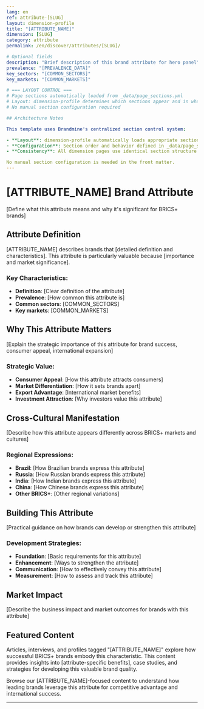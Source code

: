 ```yaml
---
lang: en
ref: attribute-[SLUG]
layout: dimension-profile
title: "[ATTRIBUTE_NAME]"
dimension: [SLUG]
category: attribute
permalink: /en/discover/attributes/[SLUG]/

# Optional fields
description: "Brief description of this brand attribute for hero panel"
prevalence: "[PREVALENCE_DATA]"
key_sectors: "[COMMON_SECTORS]"
key_markets: "[COMMON_MARKETS]"

# === LAYOUT CONTROL ===
# Page sections automatically loaded from _data/page_sections.yml
# Layout: dimension-profile determines which sections appear and in what order
# No manual section configuration required

## Architecture Notes

This template uses Brandmine's centralized section control system:

- **Layout**: dimension-profile automatically loads appropriate sections
- **Configuration**: Section order and behavior defined in _data/page_sections.yml
- **Consistency**: All dimension pages use identical section structure

No manual section configuration is needed in the front matter.
---
```


# [ATTRIBUTE_NAME] Brand Attribute

[Define what this attribute means and why it's significant for BRICS+ brands]

## Attribute Definition

[ATTRIBUTE_NAME] describes brands that [detailed definition and characteristics]. This attribute is particularly valuable because [importance and market significance].

### Key Characteristics:
- **Definition**: [Clear definition of the attribute]
- **Prevalence**: [How common this attribute is]
- **Common sectors**: [COMMON_SECTORS]
- **Key markets**: [COMMON_MARKETS]

## Why This Attribute Matters

[Explain the strategic importance of this attribute for brand success, consumer appeal, international expansion]

### Strategic Value:
- **Consumer Appeal**: [How this attribute attracts consumers]
- **Market Differentiation**: [How it sets brands apart]
- **Export Advantage**: [International market benefits]
- **Investment Attraction**: [Why investors value this attribute]

## Cross-Cultural Manifestation

[Describe how this attribute appears differently across BRICS+ markets and cultures]

### Regional Expressions:
- **Brazil**: [How Brazilian brands express this attribute]
- **Russia**: [How Russian brands express this attribute]
- **India**: [How Indian brands express this attribute]
- **China**: [How Chinese brands express this attribute]
- **Other BRICS+**: [Other regional variations]

## Building This Attribute

[Practical guidance on how brands can develop or strengthen this attribute]

### Development Strategies:
- **Foundation**: [Basic requirements for this attribute]
- **Enhancement**: [Ways to strengthen the attribute]
- **Communication**: [How to effectively convey this attribute]
- **Measurement**: [How to assess and track this attribute]

## Market Impact

[Describe the business impact and market outcomes for brands with this attribute]

## Featured Content

Articles, interviews, and profiles tagged "[ATTRIBUTE_NAME]" explore how successful BRICS+ brands embody this characteristic. This content provides insights into [attribute-specific benefits], case studies, and strategies for developing this valuable brand quality.

Browse our [ATTRIBUTE_NAME]-focused content to understand how leading brands leverage this attribute for competitive advantage and international success.

---

<!-- Template Usage Instructions:
1. Replace [PLACEHOLDERS] with actual values
2. Customize sections array to show/hide content blocks
3. Focus on actionable insights for brand development
4. Include cross-cultural perspectives and applications
5. Emphasize strategic and business value
-->